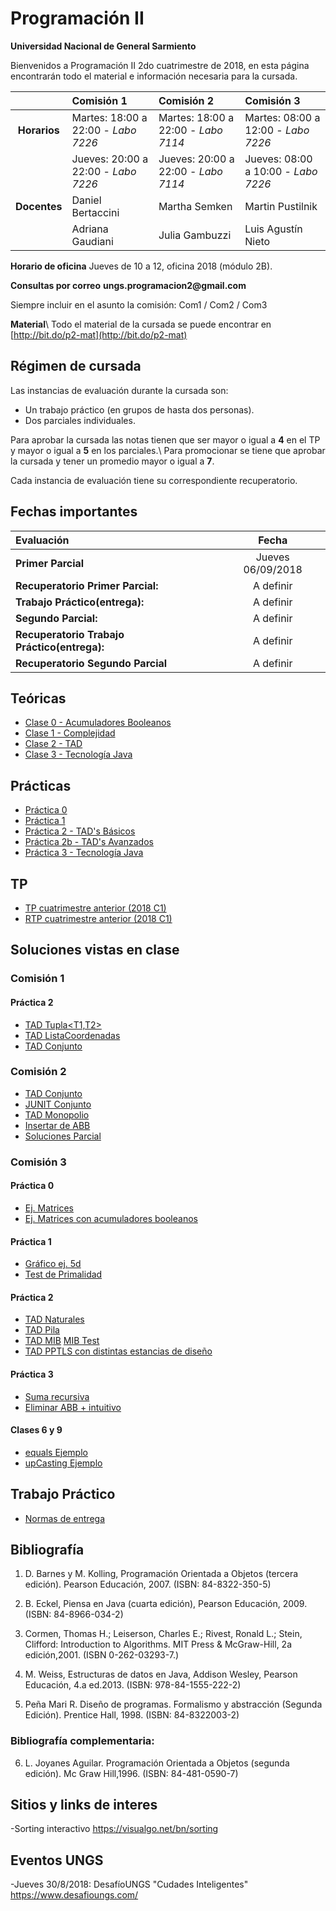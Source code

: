 # Programación II 

**Universidad Nacional de General Sarmiento**

Bienvenidos a Programación II 2do cuatrimestre de 2018, en esta página encontrarán todo el material e información necesaria para la cursada.


|            | Comisión 1             | Comisión 2              | Comisión 3              |
|  :---:     |    :---               |    :---                |    :---                |
| **Horarios**   |  Martes: 18:00 a 22:00 - _Labo 7226_ | Martes: 18:00 a 22:00 - _Labo 7114_  | Martes: 08:00 a 12:00 - _Labo 7226_  |
|            |  Jueves: 20:00 a 22:00 - _Labo 7226_     | Jueves: 20:00 a 22:00 - _Labo 7114_  | Jueves: 08:00 a 10:00 - _Labo 7226_ |
| **Docentes**   |   Daniel Bertaccini    | Martha Semken           |  Martin Pustilnik       |
|            |   Adriana Gaudiani      | Julia Gambuzzi         |  Luis Agustín Nieto     |

**Horario de oficina**
Jueves de 10 a 12, oficina 2018 (módulo 2B).

**Consultas por correo**
__ungs.programacion2@gmail.com__

Siempre incluir en el asunto la comisión: Com1 / Com2 / Com3

**Material**\\
Todo el material de la cursada se puede encontrar en [http://bit.do/p2-mat](http://bit.do/p2-mat)

## Régimen de cursada

Las instancias de evaluación durante la cursada son:

* Un trabajo práctico (en grupos de hasta dos personas).
* Dos parciales individuales.

Para aprobar la cursada las notas tienen que ser mayor o igual a **4** en el TP y mayor o igual a **5** en los parciales.\\
Para promocionar se tiene que aprobar la cursada y tener un promedio mayor o igual a **7**.

Cada instancia de evaluación tiene su correspondiente recuperatorio.

## Fechas importantes

|  Evaluación           |   Fecha     |
|  :---                   |    :---:        |
|**Primer Parcial**       |     Jueves 06/09/2018   |
|**Recuperatorio Primer Parcial:**    |     A definir       |
|**Trabajo Práctico(entrega):**    |     A definir   |
|**Segundo Parcial:**     |     A definir   |
|**Recuperatorio Trabajo Práctico(entrega):**  |     A definir   |
|**Recuperatorio Segundo Parcial**    |     A definir   |




## Teóricas
- [Clase 0 - Acumuladores Booleanos](../teoricas/Clase%2000%20Acumuladores%20Booleanos%2020150301.pdf)
- [Clase 1 - Complejidad](../teoricas/Clase%2001%20Complejidad%2020150101.pdf)
- [Clase 2 - TAD](../teoricas/Clase%2002%20TAD%2020170201.pdf)
- [Clase 3 - Tecnología Java](../teoricas/Clase%2003%20Tecnologia%20java%2020170101.pdf)

## Prácticas
- [Práctica 0](../practicas/Practica%2000%2020180419.pdf)
- [Práctica 1](../practicas//Practica%2001%2020170403.pdf)
- [Práctica 2 - TAD's Básicos](../practicas/Practica%2002a%20TAD%20Basicos%2020170123.pdf)
- [Práctica 2b - TAD's Avanzados](../practicas/Practica%2002b%20TAD%20Avanzados%2020170123.pdf)
- [Práctica 3 - Tecnología Java](../practicas/Practica%2003%20Tecnologias%2020170101.pdf)

## TP
- [TP cuatrimestre anterior (2018 C1)](../tp/TP1%20C1%202018.pdf)
- [RTP cuatrimestre anterior (2018 C1)](../tp/TP1%20C1%202018%20recup.pdf)



## Soluciones vistas en clase
### Comisión 1

#### Práctica 2
- [TAD Tupla<T1,T2>](../codigo/Tupla.java)
- [TAD ListaCoordenadas](../codigo/ListaCoordenadas.java)
- [TAD Conjunto](../codigo/Conjunto.java)


### Comisión 2
- [TAD Conjunto](../codigo/conjunto1.java)
- [JUNIT Conjunto](../codigo/testConj1.java)
- [TAD Monopolio](../codigo/mono.txt)
- [Insertar de ABB](../codigo/ArbolBB_.java)
- [Soluciones Parcial](../codigo/parcial1.txt)

### Comisión 3
#### Práctica 0
- [Ej. Matrices](../codigo/matPrac0.java)
- [Ej. Matrices con acumuladores booleanos](../codigo/mat1.java)
#### Práctica 1
- [Gráfico ej. 5d](../codigo/practica1-5d.xlsx) 
- [Test de Primalidad](../codigo/esPrimo3.txt)
#### Práctica 2
- [TAD Naturales](../codigo/nat.java)
- [TAD Pila](../codigo/Pila.txt)
- [TAD MIB](../codigo/MIB.java) [MIB Test](../codigo/TestMIB.java)
- [TAD PPTLS con distintas estancias de diseño](../codigo/PPTLSv2.pdf)
#### Práctica 3
- [Suma recursiva](../codigo/recur%20ej1.txt)
- [Eliminar ABB + intuitivo](../codigo/ABB%20TP.txt)
#### Clases 6 y 9
- [equals Ejemplo](../codigo/equalsConj.txt)
- [upCasting Ejemplo](../codigo/upCasting.txt)


## Trabajo Práctico
- [Normas de entrega](../tp/entregas) 


## Bibliografía

1. D. Barnes y M. Kolling, Programación Orientada a Objetos (tercera edición). Pearson Educación, 2007. (ISBN: 84-8322-350-5)

2. B. Eckel, Piensa en Java (cuarta edición), Pearson Educación, 2009.(ISBN: 84-8966-034-2)

3. Cormen, Thomas H.; Leiserson, Charles E.; Rivest, Ronald L.; Stein, Clifford: Introduction to Algorithms. MIT Press & McGraw-Hill, 2a edición,2001. (ISBN 0-262-03293-7.) 

4. M. Weiss, Estructuras de datos en Java, Addison Wesley, Pearson Educación, 4.a ed.2013. (ISBN: 978-84-1555-222-2)

5. Peña Mari R. Diseño de programas. Formalismo y abstracción (Segunda Edición). Prentice Hall, 1998. (ISBN: 84-8322003-2)

### Bibliografía complementaria:
6. L. Joyanes Aguilar. Programación Orientada a Objetos (segunda edición). Mc Graw Hill,1996. (ISBN: 84-481-0590-7)


## Sitios y links de interes

-Sorting interactivo 
https://visualgo.net/bn/sorting

## Eventos UNGS

-Jueves 30/8/2018:
DesafíoUNGS "Cudades Inteligentes"
https://www.desafioungs.com/


